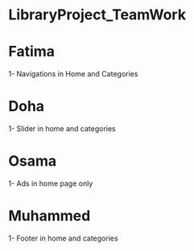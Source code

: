 # LibraryProject_TeamWork

# Fatima

1- Navigations in Home and Categories

# Doha

1- Slider in home and categories

# Osama 

1- Ads in home page only

# Muhammed 

1- Footer in home and categories 


